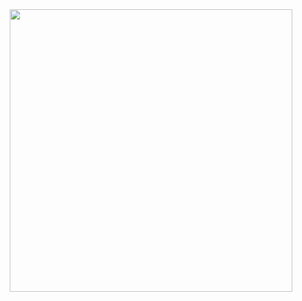 <!-- 1. Initial screen -->
<div align="center">
  <img src="https://github.com/hab1nSong/hab1nSong/assets/93114062/4932e95e-9e9e-43f3-9380-6d2d61ce08bc" height="500"/>
</div>


<!--
**hab1nSong/hab1nSong** is a ✨ _special_ ✨ repository because its `README.md` (this file) appears on your GitHub profile.

Here are some ideas to get you started:

- 🔭 I’m currently working on ...
- 🌱 I’m currently learning ...
- 👯 I’m looking to collaborate on ...
- 🤔 I’m looking for help with ...
- 💬 Ask me about ...
- 📫 How to reach me: ...
- 😄 Pronouns: ...
- ⚡ Fun fact: ...
-->
